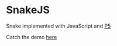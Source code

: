 # SnakeJS

Snake implemented with JavaScript and [P5](https://p5js.org/)

Catch the demo [here](https://tonyweed.github.io/snakejs/index.html)

